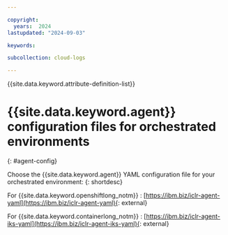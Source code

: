 ```yaml
---

copyright:
  years:  2024
lastupdated: "2024-09-03"

keywords:

subcollection: cloud-logs

---
```


{{site.data.keyword.attribute-definition-list}}



# {{site.data.keyword.agent}} configuration files for orchestrated environments
{: #agent-config}

Choose the {{site.data.keyword.agent}} YAML configuration file for your orchestrated environment:
{: shortdesc}

For {{site.data.keyword.openshiftlong_notm}}
:   [https://ibm.biz/iclr-agent-yaml](https://ibm.biz/iclr-agent-yaml){: external}

For {{site.data.keyword.containerlong_notm}}
:   [https://ibm.biz/iclr-agent-iks-yaml](https://ibm.biz/iclr-agent-iks-yaml){: external}
